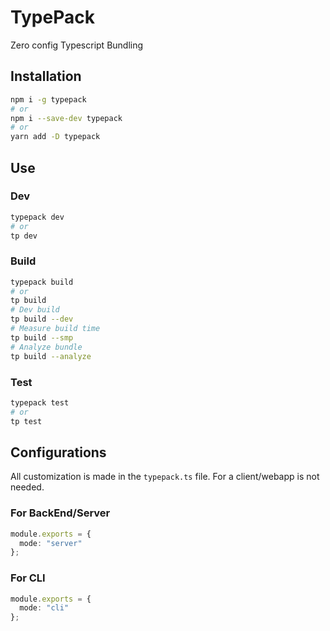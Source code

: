 # TypePack

Zero config Typescript Bundling

## Installation

```sh
npm i -g typepack
# or
npm i --save-dev typepack
# or
yarn add -D typepack
```

## Use

### Dev

```sh
typepack dev
# or
tp dev
```

### Build

```sh
typepack build
# or
tp build
# Dev build
tp build --dev
# Measure build time
tp build --smp
# Analyze bundle
tp build --analyze
```

### Test

```sh
typepack test
# or
tp test
```

## Configurations

All customization is made in the `typepack.ts` file.
For a client/webapp is not needed.

### For BackEnd/Server

```Typescript
module.exports = {
  mode: "server"
};
```

### For CLI

```Typescript
module.exports = {
  mode: "cli"
};
```